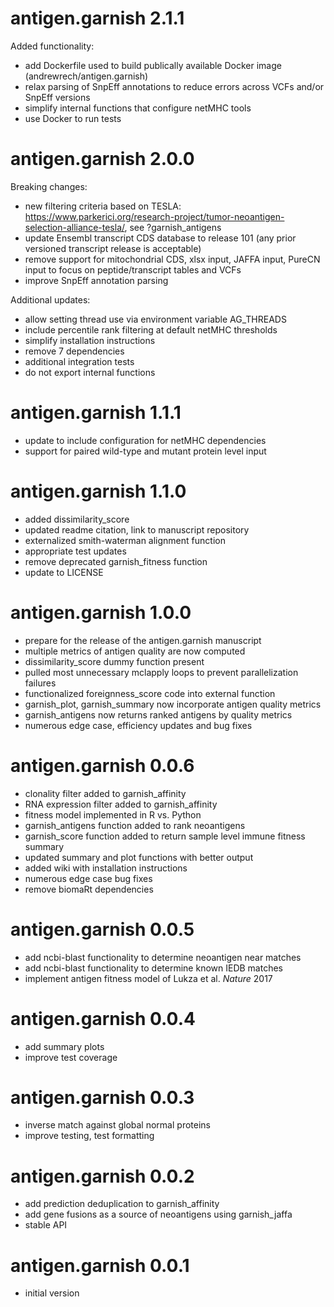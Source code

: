 # antigen.garnish 2.1.1

Added functionality:

- add Dockerfile used to build publically available Docker image (andrewrech/antigen.garnish)
- relax parsing of SnpEff annotations to reduce errors across VCFs and/or SnpEff versions
- simplify internal functions that configure netMHC tools
- use Docker to run tests

# antigen.garnish 2.0.0

Breaking changes:

- new filtering criteria based on TESLA: https://www.parkerici.org/research-project/tumor-neoantigen-selection-alliance-tesla/, see ?garnish_antigens
- update Ensembl transcript CDS database to release 101 (any prior versioned transcript release is acceptable)
- remove support for mitochondrial CDS, xlsx input, JAFFA input, PureCN input to focus on peptide/transcript tables and VCFs
- improve SnpEff annotation parsing

Additional updates:

- allow setting thread use via environment variable AG_THREADS
- include percentile rank filtering at default netMHC thresholds
- simplify installation instructions
- remove 7 dependencies
- additional integration tests
- do not export internal functions

# antigen.garnish 1.1.1

- update to include configuration for netMHC dependencies
- support for paired wild-type and mutant protein level input

# antigen.garnish 1.1.0

- added dissimilarity_score
- updated readme citation, link to manuscript repository
- externalized smith-waterman alignment function
- appropriate test updates
- remove deprecated garnish_fitness function
- update to LICENSE

# antigen.garnish 1.0.0

- prepare for the release of the antigen.garnish manuscript
- multiple metrics of antigen quality are now computed
- dissimilarity_score dummy function present
- pulled most unnecessary mclapply loops to prevent parallelization failures
- functionalized foreignness_score code into external function
- garnish_plot, garnish_summary now incorporate antigen quality metrics
- garnish_antigens now returns ranked antigens by quality metrics
- numerous edge case, efficiency updates and bug fixes

# antigen.garnish 0.0.6

- clonality filter added to garnish_affinity
- RNA expression filter added to garnish_affinity
- fitness model implemented in R vs. Python
- garnish_antigens function added to rank neoantigens
- garnish_score function added to return sample level immune fitness summary
- updated summary and plot functions with better output
- added wiki with installation instructions
- numerous edge case bug fixes
- remove biomaRt dependencies

# antigen.garnish 0.0.5

- add ncbi-blast functionality to determine neoantigen near matches
- add ncbi-blast functionality to determine known IEDB matches
- implement antigen fitness model of Lukza et al. _Nature_ 2017

# antigen.garnish 0.0.4

- add summary plots
- improve test coverage

# antigen.garnish 0.0.3

- inverse match against global normal proteins
- improve testing, test formatting

# antigen.garnish 0.0.2

- add prediction deduplication to garnish_affinity
- add gene fusions as a source of neoantigens using garnish_jaffa
- stable API

# antigen.garnish 0.0.1

- initial version
